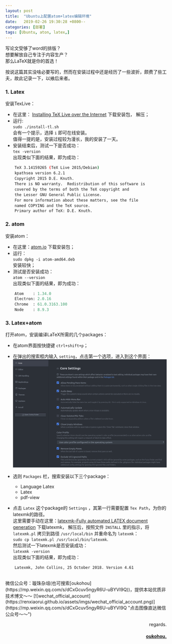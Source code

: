 ```yaml
---
layout: post
title:  "Ubuntu上配置atom+latex编辑环境"
date:   2019-02-26 19:30:28 +0800--
categories: [部署]
tags: [Ubuntu, aton, latex,]  
---
```


写论文受够了word的排版？  
想要解放自己专注于内容生产？  
那么LaTeX就是你的首选！  

按说这篇其实没啥必要写的，然而在安装过程中还是经历了一些波折，颇费了些工夫，故此记录一下，以飨后来者。  

### 1. Latex  
安装TexLive：  
- 在这里： [Installing TeX Live over the Internet](https://tug.org/texlive/acquire-netinstall.html) 下载安装包，
解压；  
- 运行:  
 `sudo ./install-tl.sh`  
 会有一个提示，选择 `i` 即可在线安装。  
值得一提的是，安装过程较为漫长，我的安装了一天。  
- 安装结束后，测试一下是否成功：  
`tex -version`  
  出现类似下面的结果，即为成功：
  
```bash
    TeX 3.14159265 (TeX Live 2015/Debian)
    kpathsea version 6.2.1
    Copyright 2015 D.E. Knuth.
    There is NO warranty.  Redistribution of this software is
    covered by the terms of both the TeX copyright and
    the Lesser GNU General Public License.
    For more information about these matters, see the file
    named COPYING and the TeX source.
    Primary author of TeX: D.E. Knuth. 
  ```
    
### 2. atom

安装atom：
- 在这里：[atom.io](https://atom.io/) 下载安装包；  
- 运行：  
`sudo dpkg -i atom-amd64.deb`  
安装较快；
- 测试是否安装成功：  
`atom --version`  
出现类似下面的结果，即为成功：  

```python  
    Atom    : 1.34.0
    Electron: 2.0.16
    Chrome  : 61.0.3163.100
    Node    : 8.9.3
```


### 3. Latex+atom

打开atom，安装编译LaTeX所需的几个packages：
- 在atom界面按快捷键 `ctrl+shift+p`；
- 在弹出的搜索框内输入 `setting`，点击第一个选项，进入到这个界面：  
    ![settings](https://raw.githubusercontent.com/oukohou/image_gallery/master/blogs/Ubuntu_atom_latex/atom_settings.png)  
- 选则 `Packages` 栏，搜索安装以下三个package：  
    - Language Latex  
    - Latex  
    - pdf-view  
    
- 点击 `Latex` 这个package的 `Settings` ，其第一行需要配置 `Tex Path`，为你的latexmk的路径。  
这里需要手动在这里：[latexmk–Fully automated LATEX document generation](https://ctan.org/pkg/latexmk/) 下载latexmk，
解压后，按照文件 `INSTALL` 里的指示，将 `latexmk.pl` 拷贝到路径 `/usr/local/bin` 并重命名为 `latexmk`：  
`sudo cp latexmk.pl /usr/local/bin/latexmk`.    
然后测试一下latexmk是否安装成功：  
`latexmk -version`  
出现类似下面的结果，即为成功：

```text
    Latexmk, John Collins, 25 October 2018. Version 4.61
```

 



<br>
微信公众号：璇珠杂俎(也可搜索[oukohou](https://mp.weixin.qq.com/s/dCxGcuv5ngyR6U-uBYVI9Q))，提供本站优质非技术博文～～
[![wechat_official_account](https://renxiaorui.github.io/assets/imgs/wechat_official_account.png)](https://mp.weixin.qq.com/s/dCxGcuv5ngyR6U-uBYVI9Q "点击图像直达微信公众号～～")  




<br>
<p  align="right">regards.</p>
<h4 align="right">
    <a href="https://renxiaorui.github.io/">
        oukohou.
    </a>
</h4>

